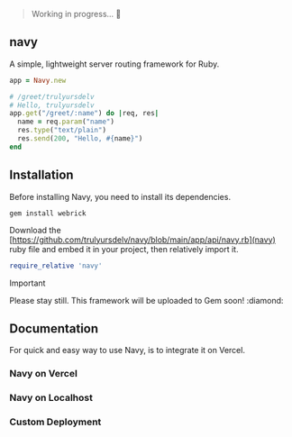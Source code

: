> Working in progress... :construction:

## navy

A simple, lightweight server routing framework for Ruby.

```ruby
app = Navy.new

# /greet/trulyursdelv
# Hello, trulyursdelv
app.get("/greet/:name") do |req, res|
  name = req.param("name")
  res.type("text/plain")
  res.send(200, "Hello, #{name}")
end
```

## Installation

Before installing Navy, you need to install its dependencies.

```
gem install webrick
```

Download the [https://github.com/trulyursdelv/navy/blob/main/app/api/navy.rb](navy) ruby file and embed it in your project, then relatively import it.


```ruby
require_relative 'navy'
```

> [!IMPORTANT]
> Please stay still. This framework will be uploaded to Gem soon! :diamond:

## Documentation
For quick and easy way to use Navy, is to integrate it on Vercel.

### Navy on Vercel

### Navy on Localhost

### Custom Deployment
